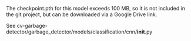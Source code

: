 The checkpoint.pth for this model exceeds 100 MB, so it is not included in the
git project, but can be downloaded via a Google Drive link.

See cv-garbage-detector/garbage_detector/models/classification/cnn/__init__.py
